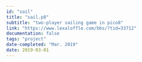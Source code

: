 ```yaml
---
id: "sail"
title: "sail.p8"
subtitle: "two-player sailing game in pico8"
link: "https://www.lexaloffle.com/bbs/?tid=33712"
documentation: false
tags: "project"
date-completed: "Mar. 2019"
date: 2019-03-01
---
```

